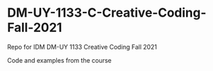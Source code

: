 # DM-UY-1133-C-Creative-Coding-Fall-2021
Repo for IDM DM-UY 1133 Creative Coding Fall 2021

Code and examples from the course
